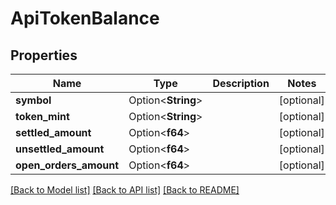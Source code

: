 # ApiTokenBalance

## Properties

Name | Type | Description | Notes
------------ | ------------- | ------------- | -------------
**symbol** | Option<**String**> |  | [optional]
**token_mint** | Option<**String**> |  | [optional]
**settled_amount** | Option<**f64**> |  | [optional]
**unsettled_amount** | Option<**f64**> |  | [optional]
**open_orders_amount** | Option<**f64**> |  | [optional]

[[Back to Model list]](../README.md#documentation-for-models) [[Back to API list]](../README.md#documentation-for-api-endpoints) [[Back to README]](../README.md)


